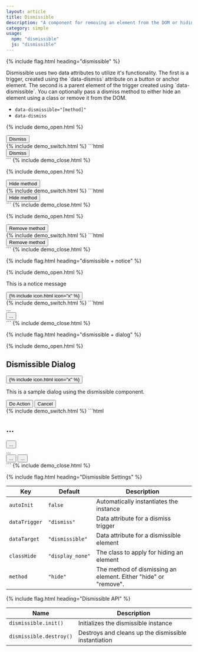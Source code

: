 ```yaml
---
layout: article
title: Dismissible
description: "A component for removing an element from the DOM or hiding it with a CSS class."
category: simple
usage:
  npm: "dismissible"
  js: "dismissible"
---
```


{% include flag.html heading="dismissible" %}

<div class="type" markdown="1">
Dismissible uses two data attributes to utilize it's functionality. The first is a trigger, created using the `data-dismiss` attribute on a button or anchor element. The second is a parent element of the trigger created using `data-dismissible`. You can optionally pass a dismiss method to either hide an element using a class or remove it from the DOM.

* `data-dismissible="[method]"`
* `data-dismiss`
</div>

{% include demo_open.html %}
<div class="padding background_shade radius" data-dismissible>
  <button class="link" data-dismiss>Dismiss</button>
</div>
{% include demo_switch.html %}
```html
<div data-dismissible>
  <button data-dismiss>Dismiss</button>
</div>
```
{% include demo_close.html %}

{% include demo_open.html %}
<div class="padding background_shade radius" data-dismissible="hide">
  <button class="link" data-dismiss>Hide method</button>
</div>
{% include demo_switch.html %}
```html
<div data-dismissible="hide">
  <button data-dismiss>Hide method</button>
</div>
```
{% include demo_close.html %}

{% include demo_open.html %}
<div class="padding background_shade radius" data-dismissible="remove">
  <button class="link" data-dismiss>Remove method</button>
</div>
{% include demo_switch.html %}
```html
<div data-dismissible="remove">
  <button data-dismiss>Remove method</button>
</div>
```
{% include demo_close.html %}

{% include flag.html heading="dismissible + notice" %}

{% include demo_open.html %}
<div data-dismissible class="notice notice_state_success">
  <div class="notice__body">
    <p>This is a notice message</p>
  </div>
  <div class="notice__actions">
    <button data-dismiss class="icon-action">
      {% include icon.html icon="x" %}
    </button>
  </div>
</div>
{% include demo_switch.html %}
```html
<div data-dismissible class="notice notice_state_success">
  <div class="notice__body">...</div>
  <div class="notice__actions">
    <button data-dismiss class="icon-action">...</button>
  </div>
</div>
```
{% include demo_close.html %}

{% include flag.html heading="dismissible + dialog" %}

{% include demo_open.html %}
<div data-dismissible class="dialog">
  <div class="dialog__header">
    <h2 class="dialog__title">Dismissible Dialog</h2>
    <button data-dismiss class="icon-action icon-action_color_subtle">
      {% include icon.html icon="x" %}
    </button>
  </div>
  <div class="dialog__body">
    <p>This is a sample dialog using the dismissible component.</p>
  </div>
  <div class="dialog__footer flex_justify_end">
    <div class="button-group">
      <button data-dismiss class="button button_color_primary">
        Do Action
      </button>
      <button data-dismiss class="button">
        Cancel
      </button>
    </div>
  </div>
</div>
{% include demo_switch.html %}
```html
<div data-dismissible class="dialog">
  <div class="dialog__header">
    <h2 class="dialog__title">...</h2>
    <button data-dismiss class="icon-action icon-action_color_subtle">...</button>
  </div>
  <div class="dialog__body">...</div>
  <div class="dialog__footer flex_justify_end">
    <div class="button-group">
      <button data-dismiss class="button button_color_primary">...</button>
      <button data-dismiss class="button">...</button>
    </div>
  </div>
</div>
```
{% include demo_close.html %}

{% include flag.html heading="Dismissible Settings" %}

<div class="scroll-box">
  <table class="table table_zebra">
    <thead>
      <tr class="border_top_0">
        <th>Key</th>
        <th>Default</th>
        <th>Description</th>
      </tr>
    </thead>
    <tbody>
      <tr>
        <td><code class="code text_nowrap">autoInit</code></td>
        <td><code class="code text_nowrap">false</code></td>
        <td>Automatically instantiates the instance</td>
      </tr>
      <tr>
        <td><code class="code text_nowrap">dataTrigger</code></td>
        <td><code class="code text_nowrap">"dismiss"</code></td>
        <td>Data attribute for a dismiss trigger</td>
      </tr>
      <tr>
        <td><code class="code text_nowrap">dataTarget</code></td>
        <td><code class="code text_nowrap">"dismissible"</code></td>
        <td>Data attribute for a dismissible element</td>
      </tr>
      <tr>
        <td><code class="code text_nowrap">classHide</code></td>
        <td><code class="code text_nowrap">"display_none"</code></td>
        <td>The class to apply for hiding an element</td>
      </tr>
      <tr>
        <td><code class="code text_nowrap">method</code></td>
        <td><code class="code text_nowrap">"hide"</code></td>
        <td>The method of dismissing an element. Either "hide" or "remove".</td>
      </tr>
    </tbody>
  </table>
</div>

{% include flag.html heading="Dismissible API" %}

<div class="scroll-box">
  <table class="table table_zebra">
    <thead>
      <tr class="border_top_0">
        <th>Name</th>
        <th>Description</th>
      </tr>
    </thead>
    <tbody>
      <tr>
        <td><code class="code text_nowrap">dismissible.init()</code></td>
        <td>Initializes the dismissible instance</td>
      </tr>
      <tr>
        <td><code class="code text_nowrap">dismissible.destroy()</code></td>
        <td>Destroys and cleans up the dismissible instantiation</td>
      </tr>
    </tbody>
  </table>
</div>

